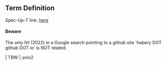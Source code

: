 ## Term Definition

Spec-Up-T link: <a href='https://weboftrust.github.io/WOT-terms/docs/glossary/habery'>here</a>

#### Beware
The only hit (2022) in a Google search pointing to a github site 'habery DOT github DOT io' is NOT related.

| TBW  |-prio2